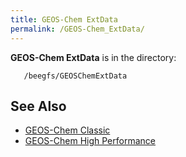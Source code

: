 ```yaml
---
title: GEOS-Chem ExtData
permalink: /GEOS-Chem_ExtData/
---
```


**GEOS-Chem ExtData** is in the directory:

`   /beegfs/GEOSChemExtData`

See Also
--------

-   [GEOS-Chem Classic](/GEOS-Chem_Classic "wikilink")
-   [GEOS-Chem High Performance](/GEOS-Chem_High_Performance "wikilink")

